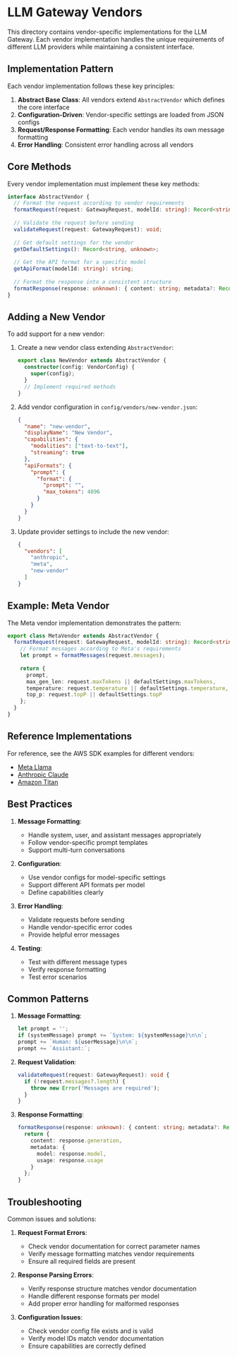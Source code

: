 # LLM Gateway Vendors

This directory contains vendor-specific implementations for the LLM Gateway. Each vendor implementation handles the unique requirements of different LLM providers while maintaining a consistent interface.

## Implementation Pattern

Each vendor implementation follows these key principles:

1. **Abstract Base Class**: All vendors extend `AbstractVendor` which defines the core interface
2. **Configuration-Driven**: Vendor-specific settings are loaded from JSON configs
3. **Request/Response Formatting**: Each vendor handles its own message formatting
4. **Error Handling**: Consistent error handling across all vendors

## Core Methods

Every vendor implementation must implement these key methods:

```typescript
interface AbstractVendor {
  // Format the request according to vendor requirements
  formatRequest(request: GatewayRequest, modelId: string): Record<string, unknown>;
  
  // Validate the request before sending
  validateRequest(request: GatewayRequest): void;
  
  // Get default settings for the vendor
  getDefaultSettings(): Record<string, unknown>;
  
  // Get the API format for a specific model
  getApiFormat(modelId: string): string;
  
  // Format the response into a consistent structure
  formatResponse(response: unknown): { content: string; metadata?: Record<string, unknown> };
}
```

## Adding a New Vendor

To add support for a new vendor:

1. Create a new vendor class extending `AbstractVendor`:
   ```typescript
   export class NewVendor extends AbstractVendor {
     constructor(config: VendorConfig) {
       super(config);
     }
     // Implement required methods
   }
   ```

2. Add vendor configuration in `config/vendors/new-vendor.json`:
   ```json
   {
     "name": "new-vendor",
     "displayName": "New Vendor",
     "capabilities": {
       "modalities": ["text-to-text"],
       "streaming": true
     },
     "apiFormats": {
       "prompt": {
         "format": {
           "prompt": "",
           "max_tokens": 4096
         }
       }
     }
   }
   ```

3. Update provider settings to include the new vendor:
   ```json
   {
     "vendors": [
       "anthropic",
       "meta",
       "new-vendor"
     ]
   }
   ```

## Example: Meta Vendor

The Meta vendor implementation demonstrates the pattern:

```typescript
export class MetaVendor extends AbstractVendor {
  formatRequest(request: GatewayRequest, modelId: string): Record<string, unknown> {
    // Format messages according to Meta's requirements
    let prompt = formatMessages(request.messages);
    
    return {
      prompt,
      max_gen_len: request.maxTokens || defaultSettings.maxTokens,
      temperature: request.temperature || defaultSettings.temperature,
      top_p: request.topP || defaultSettings.topP
    };
  }
}
```

## Reference Implementations

For reference, see the AWS SDK examples for different vendors:
- [Meta Llama](https://github.com/awsdocs/aws-doc-sdk-examples/tree/main/dotnetv3/Bedrock-runtime/Models/MetaLlama)
- [Anthropic Claude](https://github.com/awsdocs/aws-doc-sdk-examples/tree/main/dotnetv3/Bedrock-runtime/Models/AnthropicClaude)
- [Amazon Titan](https://github.com/awsdocs/aws-doc-sdk-examples/tree/main/dotnetv3/Bedrock-runtime/Models/AmazonTitanText)

## Best Practices

1. **Message Formatting**:
   - Handle system, user, and assistant messages appropriately
   - Follow vendor-specific prompt templates
   - Support multi-turn conversations

2. **Configuration**:
   - Use vendor configs for model-specific settings
   - Support different API formats per model
   - Define capabilities clearly

3. **Error Handling**:
   - Validate requests before sending
   - Handle vendor-specific error codes
   - Provide helpful error messages

4. **Testing**:
   - Test with different message types
   - Verify response formatting
   - Test error scenarios

## Common Patterns

1. **Message Formatting**:
   ```typescript
   let prompt = '';
   if (systemMessage) prompt += `System: ${systemMessage}\n\n`;
   prompt += `Human: ${userMessage}\n\n`;
   prompt += `Assistant:`;
   ```

2. **Request Validation**:
   ```typescript
   validateRequest(request: GatewayRequest): void {
     if (!request.messages?.length) {
       throw new Error('Messages are required');
     }
   }
   ```

3. **Response Formatting**:
   ```typescript
   formatResponse(response: unknown): { content: string; metadata?: Record<string, unknown> } {
     return {
       content: response.generation,
       metadata: {
         model: response.model,
         usage: response.usage
       }
     };
   }
   ```

## Troubleshooting

Common issues and solutions:

1. **Request Format Errors**:
   - Check vendor documentation for correct parameter names
   - Verify message formatting matches vendor requirements
   - Ensure all required fields are present

2. **Response Parsing Errors**:
   - Verify response structure matches vendor documentation
   - Handle different response formats per model
   - Add proper error handling for malformed responses

3. **Configuration Issues**:
   - Check vendor config file exists and is valid
   - Verify model IDs match vendor documentation
   - Ensure capabilities are correctly defined

